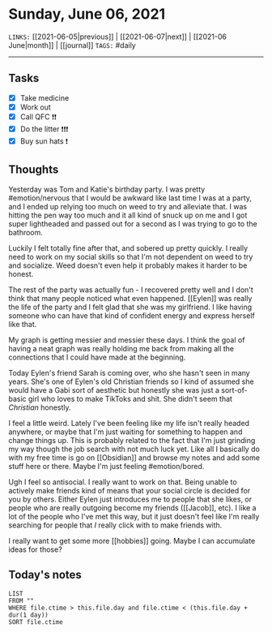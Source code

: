 # Sunday, June 06, 2021
`LINKS:` [[2021-06-05|previous]]  | [[2021-06-07|next]] |  [[2021-06 June|month]] | [[journal]]
`TAGS:` #daily

---
## Tasks
- [x]  Take medicine
- [x]  Work out
- [X]  Call QFC ❗️❗️
- [x] Do the litter ❗️❗️❗️
- [X] Buy sun hats ❗️

## Thoughts
Yesterday was Tom and Katie's birthday party. I was pretty #emotion/nervous that I would be awkward like last time I was at a party, and I ended up relying too much on weed to try and alleviate that. I was hitting the pen way too much and it all kind of snuck up on me and I got super lightheaded and passed out for a second as I was trying to go to the bathroom. 

Luckily I felt totally fine after that, and sobered up pretty quickly. I really need to work on my social skills so that I'm not dependent on weed to try and socialize. Weed doesn't even help it probably makes it harder to be honest. 

The rest of the party was actually fun - I recovered pretty well and I don't think that many people noticed what even happened. [[Eylen]] was really the life of the party and I felt glad that she was my girlfriend. I like having someone who can have that kind of confident energy and express herself like that. 

My graph is getting messier and messier these days. I think the goal of having a neat graph was really holding me back from making all the connections that I could have made at the beginning. 

Today Eylen's friend Sarah is coming over, who she hasn't seen in many years. She's one of Eylen's old Christian friends so I kind of assumed she would have a Gabi sort of aesthetic but honestly she was just a sort-of-basic girl who loves to make TikToks and shit. She didn't seem that *Christian* honestly. 

I feel a little weird. Lately I've been feeling like my life isn't really headed anywhere, or maybe that I'm just waiting for something to happen and change things up. This is probably related to the fact that I'm just grinding my way though the job search with not much luck yet. Like all I basically do with my free time is go on [[Obsidian]] and browse my notes and add some stuff here or there. Maybe I'm just feeling #emotion/bored. 

Ugh I feel so antisocial. I really want to work on that. Being unable to actively make friends kind of means that your social circle is decided for you by others. Either Eylen just introduces me to people that she likes, or people who are really outgoing become my friends ([[Jacob]], etc). I like a lot of the people who I've met this way, but it just doesn't feel like I'm really searching for people that *I* really click with to make friends with. 

I really want to get some more [[hobbies]] going. Maybe I can accumulate ideas for those?

## Today's notes
```dataview
LIST 
FROM ""
WHERE file.ctime > this.file.day and file.ctime < (this.file.day + dur(1 day))
SORT file.ctime
```
